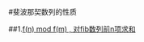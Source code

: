 #斐波那契数列的性质<br>

##1.[f(n) mod f(m) , 对fib数列前n项求和](http://blog.csdn.net/acdreamers/article/details/21822165) <br>
